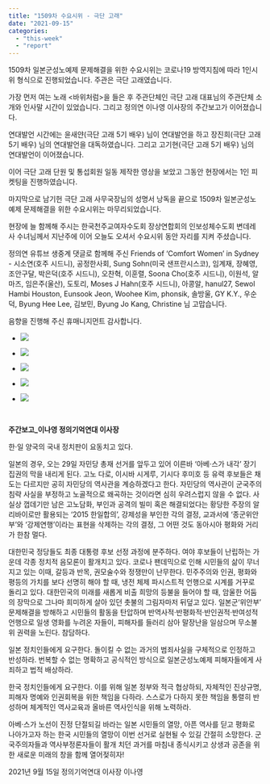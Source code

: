 ```yaml
---
title: "1509차 수요시위 - 극단 고래"
date: "2021-09-15"
categories: 
  - "this-week"
  - "report"
---
```


1509차 일본군성노예제 문제해결을 위한 수요시위는 코로나19 방역지침에 따라 1인시위 형식으로 진행되었습니다. 주관은 극단 고래였습니다.

가장 먼저 여는 노래 <바위처럼>을 들은 후 주관단체인 극단 고래 대표님의 주관단체 소개와 인사말 시간이 있었습니다. 그리고 정의연 이나영 이사장의 주간보고가 이어졌습니다.

연대발언 시간에는 윤새얀(극단 고래 5기 배우) 님이 연대발언을 하고 장진희(극단 고래 5기 배우) 님의 연대발언을 대독하였습니다. 그리고 고기현(극단 고래 5기 배우) 님의 연대발언이 이어졌습니다.

이어 극단 고래 단원 및 통섭회원 일동 제작한 영상을 보았고 그동안 현장에서는 1인 피켓팅을 진행하였습니다.

마지막으로 남기헌 극단 고래 사무국장님의 성명서 낭독을 끝으로 1509차 일본군성노예제 문제해결을 위한 수요시위는 마무리되었습니다.

현장에 늘 함께해 주시는 한국천주교여자수도회 장상연합회의 인보성체수도회 변데레사 수녀님께서 지난주에 이어 오늘도 오셔서 수요시위 동안 자리를 지켜 주셨습니다.

정의연 유튜브 생중계 댓글로 함께해 주신 Friends of ‘Comfort Women’ in Sydney - 시소연(호주 시드니), 공정한사회, Sung Sohn(미국 ​샌프란시스코), 임계재, 장혜영, 조안구달, 박은덕(호주 시드니), 오찬혁, 이훈렬, Soona Cho(호주 ​시드니), 이원석, 알마즈, 임은주(울산), 도토리, Moses J Hahn(호주 시드니), 아콩알, hanul27, Sewol Hambi Houston, Eunsook Jeon, Woohee Kim, phonsik, 솔방울, GY K.Y., 우순덕, Byung Hee Lee, 김보민, Byung Jo Kang, Christine 님 고맙습니다.

음향을 진행해 주신 휴매니지먼트 감사합니다.

- ![](https://r2.womenandwar.net/2021/09/크기변환IMGP8670.jpg)
    
- ![](https://r2.womenandwar.net/2021/09/크기변환IMGP8676.jpg)
    
- ![](https://r2.womenandwar.net/2021/09/크기변환IMGP8692.jpg)
    
- ![](https://r2.womenandwar.net/2021/09/크기변환IMGP8703.jpg)
    
- ![](https://r2.womenandwar.net/2021/09/크기변환IMGP8713.jpg)
    

​

**​주간보고\_이나영 정의기억연대 이사장**

한·일 양국의 국내 정치판이 요동치고 있다.

일본의 경우, 오는 29일 자민당 총재 선거를 앞두고 있어 이른바 ‘아베·스가 내각’ 장기집권의 막을 내리게 된다. 고노 다로, 이시바 시게루, 기시다 후미호 등 유력 후보들은 채도는 다르지만 공히 자민당의 역사관을 계승하겠다고 한다. 자민당의 역사관이 군국주의 침략 사실을 부정하고 노골적으로 왜곡하는 것이라면 심히 우려스럽지 않을 수 없다. 사실상 껍데기만 남은 고노담화, 부인과 공격의 빌미 혹은 해결되었다는 황당한 주장의 알리바이로만 활용되는 ‘2015 한일합의’, 강제성을 부인한 각의 결정, 교과서에 ‘종군위안부’와 ‘강제연행’이라는 표현을 삭제하는 각의 결정, 그 어떤 것도 동아시아 평화와 거리가 한참 멀다.

대한민국 정당들도 최종 대통령 후보 선정 과정에 분주하다. 여야 후보들이 난립하는 가운데 각종 정치적 음모론이 활개치고 있다. 코로나 팬데믹으로 인해 시민들의 삶이 무너지고 있는 이때, 갈등과 반목, 권모술수와 정쟁만이 난무한다. 민주주의와 인권, 평화와 평등의 가치를 보다 선명히 해야 할 때, 냉전 체제 파시스트적 언행으로 시계를 거꾸로 돌리고 있다. 대한민국의 미래를 새롭게 비출 희망의 등불을 들어야 할 때, 암울한 어둠의 장막으로 그나마 희미하게 살아 있던 촛불의 그림자마저 뒤덮고 있다. 일본군‘위안부’ 문제해결을 방해하고 시민들의 활동을 탄압하며 반역사적·반평화적·반인권적·반여성적 언행으로 일생 영화를 누려온 자들이, 피해자를 들러리 삼아 말장난을 일삼으며 무소불위 권력을 노린다. 참담하다.

일본 정치인들에게 요구한다. 돌이킬 수 없는 과거의 범죄사실을 구체적으로 인정하고 반성하라. 번복할 수 없는 명확하고 공식적인 방식으로 일본군성노예제 피해자들에게 사죄하고 법적 배상하라.

한국 정치인들에게 요구한다. 이를 위해 일본 정부와 적극 협상하되, 자체적인 진상규명, 피해자 명예와 인권회복을 위한 책임을 다하라. 스스로가 다하지 못한 책임을 통렬히 반성하며 체계적인 역사교육과 올바른 역사인식을 위해 노력하라.

아베·스가 노선이 진정 단절되길 바라는 일본 시민들의 열망, 아픈 역사를 딛고 평화로 나아가고자 하는 한국 시민들의 열망이 이번 선거로 실현될 수 있길 간절히 소망한다. 군국주의자들과 역사부정론자들이 활개 치던 과거를 마침내 종식시키고 상생과 공존을 위한 새로운 미래의 창을 함께 열어젖히자!

2021년 9월 15일 정의기억연대 이사장 이나영
